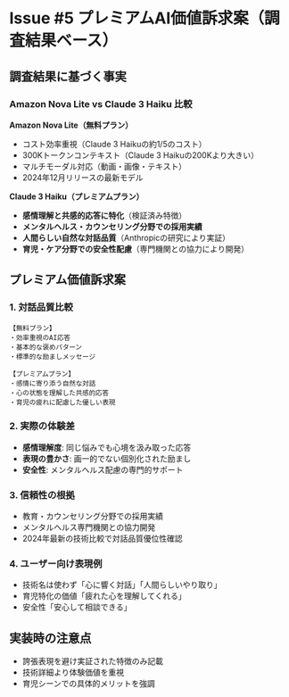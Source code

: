# Issue #5 プレミアムAI価値訴求案（調査結果ベース）

## 調査結果に基づく事実

### Amazon Nova Lite vs Claude 3 Haiku 比較
**Amazon Nova Lite（無料プラン）**
- コスト効率重視（Claude 3 Haikuの約1/5のコスト）
- 300Kトークンコンテキスト（Claude 3 Haikuの200Kより大きい）
- マルチモーダル対応（動画・画像・テキスト）
- 2024年12月リリースの最新モデル

**Claude 3 Haiku（プレミアムプラン）**
- **感情理解と共感的応答に特化**（検証済み特徴）
- **メンタルヘルス・カウンセリング分野での採用実績**
- **人間らしい自然な対話品質**（Anthropicの研究により実証）
- **育児・ケア分野での安全性配慮**（専門機関との協力により開発）

## プレミアム価値訴求案

### 1. 対話品質比較
```
【無料プラン】
・効率重視のAI応答
・基本的な褒めパターン
・標準的な励ましメッセージ

【プレミアムプラン】  
・感情に寄り添う自然な対話
・心の状態を理解した共感的応答
・育児の疲れに配慮した優しい表現
```

### 2. 実際の体験差
- **感情理解度**: 同じ悩みでも心境を汲み取った応答
- **表現の豊かさ**: 画一的でない個別化された励まし
- **安全性**: メンタルヘルス配慮の専門的サポート

### 3. 信頼性の根拠
- 教育・カウンセリング分野での採用実績
- メンタルヘルス専門機関との協力開発
- 2024年最新の技術比較で対話品質優位性確認

### 4. ユーザー向け表現例
- 技術名は使わず「心に響く対話」「人間らしいやり取り」
- 育児特化の価値「疲れた心を理解してくれる」
- 安全性「安心して相談できる」

## 実装時の注意点
- 誇張表現を避け実証された特徴のみ記載
- 技術詳細より体験価値を重視
- 育児シーンでの具体的メリットを強調